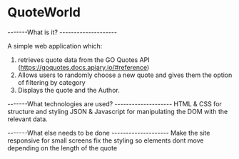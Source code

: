 # QuoteWorld

-------What is it? --------------------

A simple web application which:

1. retrieves quote data from the GO Quotes API (https://goquotes.docs.apiary.io/#reference)
2. Allows users to randomly choose a new quote and gives them the option of filtering by category
3. Displays the quote and the Author.


-------What technologies are used? --------------------
HTML & CSS for structure and styling
JSON & Javascript for manipulating the DOM with the relevant data.



-------What else needs to be done --------------------
Make the site responsive for small screens
fix the styling so elements dont move depending on the length of the quote
